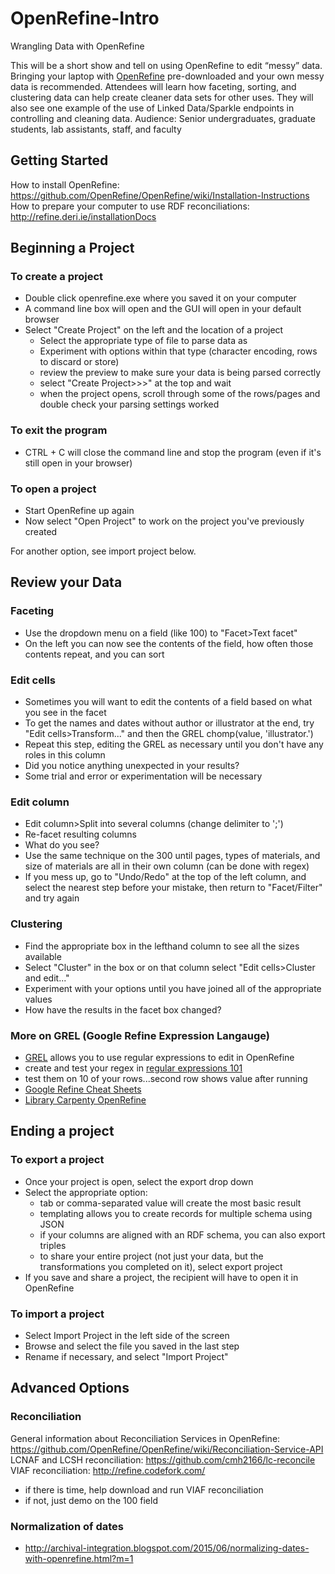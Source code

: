 # OpenRefine-Intro
Wrangling Data with OpenRefine

This will be a short show and tell on using OpenRefine to edit “messy” data. Bringing your laptop with [OpenRefine](http://openrefine.org/download.html) pre-downloaded and your own messy data is recommended.
Attendees will learn how faceting, sorting, and clustering data can help create cleaner data sets for other uses. They will also see one example of the use of Linked Data/Sparkle endpoints in controlling and cleaning data.
Audience: Senior undergraduates, graduate students, lab assistants, staff, and faculty

## Getting Started
How to install OpenRefine: https://github.com/OpenRefine/OpenRefine/wiki/Installation-Instructions
How to prepare your computer to use RDF reconciliations: http://refine.deri.ie/installationDocs

## Beginning a Project
### To create a project 
* Double click openrefine.exe where you saved it on your computer
* A command line box will open and the GUI will open in your default browser
* Select "Create Project" on the left and the location of a project 
  * Select the appropriate type of file to parse data as
  * Experiment with options within that type (character encoding, rows to discard or store)
  * review the preview to make sure your data is being parsed correctly
  * select "Create Project>>>" at the top and wait
  * when the project opens, scroll through some of the rows/pages and double check your parsing settings worked
### To exit the program
* CTRL + C will close the command line and stop the program (even if it's still open in your browser)
### To open a project
* Start OpenRefine up again
* Now select "Open Project" to work on the project you've previously created

For another option, see import project below.

## Review your Data
### Faceting
* Use the dropdown menu on a field (like 100) to "Facet>Text facet"
* On the left you can now see the contents of the field, how often those contents repeat, and you can sort

### Edit cells
* Sometimes you will want to edit the contents of a field based on what you see in the facet
* To get the names and dates without author or illustrator at the end, try "Edit cells>Transform..." and then the GREL chomp(value, 'illustrator.')
* Repeat this step, editing the GREL as necessary until you don't have any roles in this column
* Did you notice anything unexpected in your results?
* Some trial and error or experimentation will be necessary

### Edit column
* Edit column>Split into several columns (change delimiter to ';')
* Re-facet resulting columns
* What do you see?
* Use the same technique on the 300 until pages, types of materials, and size of materials are all in their own column (can be done with regex)
* If you mess up, go to "Undo/Redo" at the top of the left column, and select the nearest step before your mistake, then return to "Facet/Filter" and try again

### Clustering
* Find the appropriate box in the lefthand column to see all the sizes available
* Select "Cluster" in the box or on that column select "Edit cells>Cluster and edit..."
* Experiment with your options until you have joined all of the appropriate values
* How have the results in the facet box changed?

### More on GREL (Google Refine Expression Langauge)
* [GREL](https://github.com/OpenRefine/OpenRefine/wiki/Understanding-Expressions) allows you to use regular expressions to edit in OpenRefine 
* create and test your regex in [regular expressions 101](https://regex101.com/)
* test them on 10 of your rows...second row shows value after running
* [Google Refine Cheat Sheets](http://arcadiafalcone.net/GoogleRefineCheatSheets.pdf)
* [Library Carpenty OpenRefine](https://data-lessons.github.io/library-openrefine/07-using-transformations/)

## Ending a project
### To export a project
* Once your project is open, select the export drop down
* Select the appropriate option:
  * tab or comma-separated value will create the most basic result
  * templating allows you to create records for multiple schema using JSON
  * if your columns are aligned with an RDF schema, you can also export triples
  * to share your entire project (not just your data, but the transformations you completed on it), select export project
* If you save and share a project, the recipient will have to open it in OpenRefine
### To import a project
* Select Import Project in the left side of the screen
* Browse and select the file you saved in the last step
* Rename if necessary, and select "Import Project"

## Advanced Options
### Reconciliation
General information about Reconciliation Services in OpenRefine: https://github.com/OpenRefine/OpenRefine/wiki/Reconciliation-Service-API
LCNAF and LCSH reconciliation: https://github.com/cmh2166/lc-reconcile
VIAF reconciliation: http://refine.codefork.com/

* if there is time, help download and run VIAF reconciliation
* if not, just demo on the 100 field

### Normalization of dates
* http://archival-integration.blogspot.com/2015/06/normalizing-dates-with-openrefine.html?m=1

